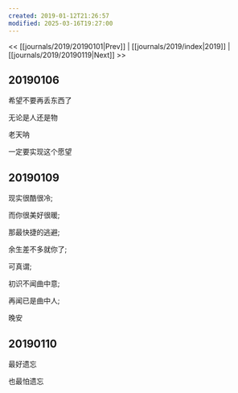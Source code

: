```yaml
---
created: 2019-01-12T21:26:57
modified: 2025-03-16T19:27:00
---
```


<< [[journals/2019/20190101|Prev]] | [[journals/2019/index|2019]] | [[journals/2019/20190119|Next]] >>

## 20190106

希望不要再丢东西了

无论是人还是物

老天呐

一定要实现这个愿望

## 20190109

现实很酷很冷;

而你很美好很暖;

那最快捷的逃避;

余生差不多就你了;

可真谓;

初识不闻曲中意;

再闻已是曲中人;

晚安

## 20190110

最好遗忘

也最怕遗忘
